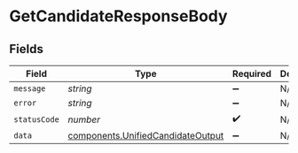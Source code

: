 # GetCandidateResponseBody


## Fields

| Field                                                                                  | Type                                                                                   | Required                                                                               | Description                                                                            |
| -------------------------------------------------------------------------------------- | -------------------------------------------------------------------------------------- | -------------------------------------------------------------------------------------- | -------------------------------------------------------------------------------------- |
| `message`                                                                              | *string*                                                                               | :heavy_minus_sign:                                                                     | N/A                                                                                    |
| `error`                                                                                | *string*                                                                               | :heavy_minus_sign:                                                                     | N/A                                                                                    |
| `statusCode`                                                                           | *number*                                                                               | :heavy_check_mark:                                                                     | N/A                                                                                    |
| `data`                                                                                 | [components.UnifiedCandidateOutput](../../models/components/unifiedcandidateoutput.md) | :heavy_minus_sign:                                                                     | N/A                                                                                    |